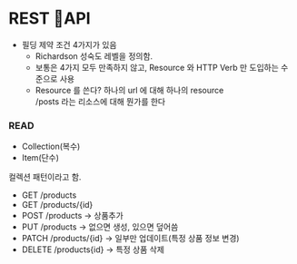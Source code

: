 # REST API

* 필딩 제약 조건 4가지가 있음
  * Richardson 성숙도 레벨을 정의함.
  * 보통은 4가지 모두 만족하지 않고, Resource 와 HTTP Verb 만 도입하는 수준으로 사용
  *    Resource 를 쓴다? 하나의 url 에 대해 하나의 resource\
    /posts 라는 리소스에 대해 뭔가를 한다

### READ&#x20;

* Collection(복수)
* Item(단수)

컬렉션 패턴이라고 함.

* GET /products
* GET /products/{id}
* POST /products -> 상품추가
* PUT /products -> 없으면 생성, 있으면 덮어씀
* PATCH /products/{id} -> 일부만 업데이트(특정 상품 정보 변경)
* DELETE /products{id} -> 특정 상품 삭제

